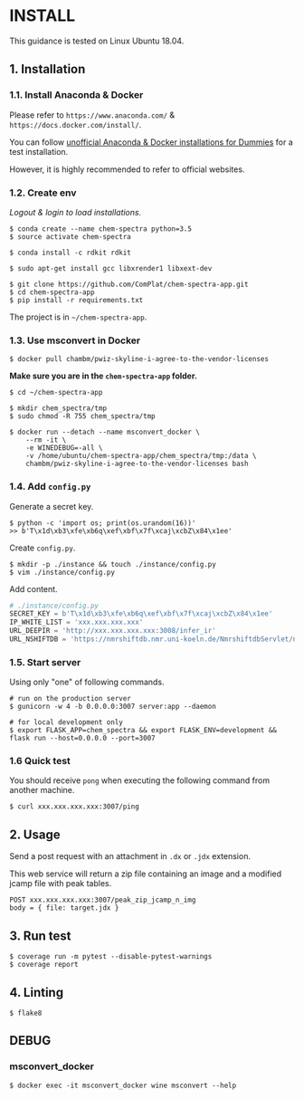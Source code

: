 # INSTALL

This guidance is tested on Linux Ubuntu 18.04.

## 1. Installation

### 1.1. Install Anaconda & Docker

Please refer to `https://www.anaconda.com/` & `https://docs.docker.com/install/`.

You can follow [unofficial Anaconda & Docker installations for Dummies](INSTALL_BASIC.md) for a test installation.

However, it is highly recommended to refer to official websites.

### 1.2. Create env

_Logout & login to load installations._

```
$ conda create --name chem-spectra python=3.5
$ source activate chem-spectra
```

```
$ conda install -c rdkit rdkit
```

```
$ sudo apt-get install gcc libxrender1 libxext-dev
```

```
$ git clone https://github.com/ComPlat/chem-spectra-app.git
$ cd chem-spectra-app
$ pip install -r requirements.txt
```

The project is in `~/chem-spectra-app`.


### 1.3. Use msconvert in Docker

```
$ docker pull chambm/pwiz-skyline-i-agree-to-the-vendor-licenses
```

__Make sure you are in the `chem-spectra-app` folder.__
```
$ cd ~/chem-spectra-app
```

```
$ mkdir chem_spectra/tmp
$ sudo chmod -R 755 chem_spectra/tmp

$ docker run --detach --name msconvert_docker \
    --rm -it \
    -e WINEDEBUG=-all \
    -v /home/ubuntu/chem-spectra-app/chem_spectra/tmp:/data \
    chambm/pwiz-skyline-i-agree-to-the-vendor-licenses bash
```


### 1.4. Add `config.py`

Generate a secret key.

```
$ python -c 'import os; print(os.urandom(16))'
>> b'T\x1d\xb3\xfe\xb6q\xef\xbf\x7f\xcaj\xcbZ\x84\x1ee'
```

Create `config.py`.

```
$ mkdir -p ./instance && touch ./instance/config.py
$ vim ./instance/config.py
```

Add content.

```python
# ./instance/config.py
SECRET_KEY = b'T\x1d\xb3\xfe\xb6q\xef\xbf\x7f\xcaj\xcbZ\x84\x1ee'
IP_WHITE_LIST = 'xxx.xxx.xxx.xxx'
URL_DEEPIR = 'http://xxx.xxx.xxx.xxx:3008/infer_ir'
URL_NSHIFTDB = 'https://nmrshiftdb.nmr.uni-koeln.de/NmrshiftdbServlet/nmrshiftdbaction/quickcheck'
```

### 1.5. Start server

Using only "one" of following commands.

```
# run on the production server
$ gunicorn -w 4 -b 0.0.0.0:3007 server:app --daemon
```


```
# for local development only
$ export FLASK_APP=chem_spectra && export FLASK_ENV=development && flask run --host=0.0.0.0 --port=3007
```

### 1.6 Quick test

You should receive `pong` when executing the following command from another machine.

```
$ curl xxx.xxx.xxx.xxx:3007/ping
```

## 2. Usage

Send a post request with an attachment in `.dx` or `.jdx` extension.

This web service will return a zip file containing an image and a modified jcamp file with peak tables.

```
POST xxx.xxx.xxx.xxx:3007/peak_zip_jcamp_n_img
body = { file: target.jdx }
```

## 3. Run test

```
$ coverage run -m pytest --disable-pytest-warnings
$ coverage report
```

## 4. Linting

```
$ flake8
```


## DEBUG

### msconvert_docker

```
$ docker exec -it msconvert_docker wine msconvert --help
```
